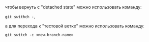 чтобы вернуть с "detached state" можно использовать команду:

`git swithch -`,

а для перехода к "тестовой ветке" можно использовать команду:

`git switch -c <new-branch-name>`